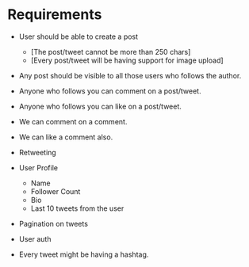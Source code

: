 # Requirements

- User should be able to create a post
    - [The post/tweet cannot be more than 250 chars]
    - [Every post/tweet will be having support for image upload]

- Any post should be visible to all those users who follows the author.
- Anyone who follows you can comment on a post/tweet.
- Anyone who follows you can like on a post/tweet.
- We can comment on a comment.
- We can like a comment also.
- Retweeting

- User Profile
    - Name
    - Follower Count
    - Bio
    - Last 10 tweets from the user

- Pagination on tweets
- User auth

- Every tweet might be having a hashtag.